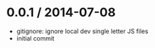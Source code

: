 
0.0.1 / 2014-07-08
==================

 * gitignore: ignore local dev single letter JS files
 * initial commit
